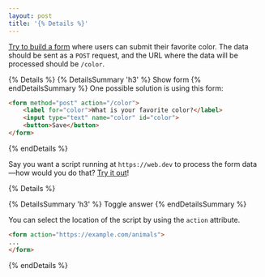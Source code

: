 ```yaml
---
layout: post
title: '{% Details %}'
---
```


[Try to build a form](https://codepen.io/web-dot-dev/pen/c7d89671f738240187a86cda1074d554) where users can submit their favorite color.
The data should be sent as a `POST` request, and the URL where the data will be processed should be `/color`.

{% Details %}
{% DetailsSummary 'h3' %} Show form {% endDetailsSummary %}
One possible solution is using this form:

```html
<form method="post" action="/color">
    <label for="color">What is your favorite color?</label>
    <input type="text" name="color" id="color">
    <button>Save</button>
</form>
```

{% endDetails %}

Say you want a script running at `https://web.dev`
to process the form data—how would you do that?
[Try it out](https://codepen.io/web-dot-dev/pen/fbf90faccc7a22e208c2a507f33be598?editors=1100)!

{% Details %}

{% DetailsSummary 'h3' %} Toggle answer {% endDetailsSummary %}

You can select the location of the script by using the `action` attribute.

```html
<form action="https://example.com/animals">
...
</form>
```

{% endDetails %}